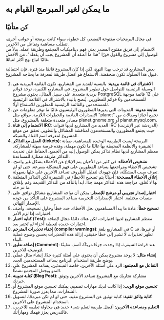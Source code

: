 # ما يمكن لغير المبرمج القيام به

## كن متأنيًا
في مجال البرمجيات مفتوحة المصدر، كل خطوة، سواء كانت برمجة أو جوانب أخرى، تتطلب مساهمة وتفاعل من الآخرين.  
الانضمام إلى فريق مفتوح المصدر يعني فهم ديناميكيات المجتمع وطريقة عمله. بدلاً من الوصول إلى مشروع والقول فورًا "هذا ما أعتقد أن المشروع يجب أن يفعله"، من الأفضل غالبًا اتباع نهج أكثر انتباهًا.

بعض المشاريع قد ترحب بهذا النهج، لكن إذا كان المشروع قائمًا منذ فترة، فإن احتمالية قبول هذا السلوك تكون منخفضة. الاستماع هو أفضل طريقة لمعرفة ما يحتاجه المشروع.

1. **الاشتراك في قائمة بريدية**: بالنسبة للعديد من المشاريع، تكون القائمة البريدية هي الوسيلة الرئيسية للتواصل حول تطوير المشروع. في المشاريع الكبيرة، توجد قوائم بريدية متعددة. على سبيل المثال، يحتوي مشروع PostgreSQL على 12 قائمة موجهة للمستخدمين و6 قوائم للمطورين. يُنصح بالبدء بالاشتراك في القائمة الرئيسية للمستخدمين والقائمة الرئيسية للمطورين للاستماع أولًا.
2. **متابعة مدونة**: المدونات التي يديرها المطورون الرئيسيون غالبًا ما توفر معلومات عن الإصدارات القادمة والخطوات اللازمة. مواقع مثل "planet" تجمع أخبارًا ومقالات من مصادر متعددة متعلقة بالمشروع، مثل planet.gnome.org أو planet.mysql.com.
3. **الانضمام إلى قناة IRC**: العديد من المشاريع لديها قنوات IRC (الدردشة عبر الإنترنت) حيث يجتمع المطورون والمستخدمون لمناقشة المشاكل والتطوير. تحقق من موقع المشروع لمعرفة اسم القناة والشبكة.
4. **العمل مع التذاكر (tickets)**: البرمجة ليست الطريقة الوحيدة للمساهمة. صيانة الشيفرة والأنظمة المحيطة بها غالبًا ما تكون مهملة، وهذه فرصة سهلة للمشاركة. معظم المشاريع لديها نظام تذاكر يمكن الوصول إليه من الجميع. الحفاظ على تحديث التذاكر طريقة ممتازة للمساعدة.
5. **تشخيص الأخطاء**: في كثير من الأحيان يتم الإبلاغ عن الأخطاء بشكل غير واضح. تشخيص الأخطاء ومراجعتها يساعد المطورين على فهم المشكلة بسرعة. حتى لو لم تعرف سبب المشكلة، فإن جهودك لتقليل الظروف تساعد الآخرين على حلها بسهولة.
6. **إغلاق الأخطاء المصححة**: أحيانًا يتم تصحيح الأخطاء في الشيفرة لكن التذاكر المتعلقة بها لا تُغلق. مراجعة هذه التذاكر مهمة جدًا. ابدأ بالتأكد من التذاكر القديمة وقم بإغلاق ما تم حله.
7. **اختبار إصدار تجريبي أو مرشح للإصدار**: يمكن أن تواجه المشاريع مشاكل توافق على منصات مختلفة. اختبار الإصدارات التجريبية يساعد المشروع على التأكد من جودة الإصدار النهائي.
8. **تصحيح خطأ**: عادة ما يبدأ المساهمون بحل الأخطاء. حدد خطأً وحاول تصحيحه، وأضف اختبارات إذا لزم الأمر.
9. **كتابة اختبار (Test)**: معظم المشاريع لديها اختبارات، لكن هناك دائمًا مجال لإضافة اختبارات جديدة لتغطية أجزاء لم تُختبر بعد.
10. **إخفاء تحذيرات المترجم (compiler warnings)**: في المشاريع بلغة C أو غيرها، قد تظهر تحذيرات لا تشير إلى خطأ حقيقي. إزالة هذه التحذيرات يحسن وضوح عملية البناء.
11. **إضافة تعليق (Comment)**: عند قراءة الشيفرة، إذا وجدت جزءًا مربكًا، أضف تعليقًا لتوضيحه للآخرين.
12. **إنشاء مثال**: لا يوجد مشروع يمكن أن يحتوي على أمثلة كثيرة جدًا. إنشاء مثال عملي يوضح طريقة استخدام البرنامج يساعد المستخدمين الجدد.
13. **التفاعل مع المجتمع**: الرد على أسئلة الآخرين، خاصة المبتدئين، يساعد المشروع على النمو ويجعل المجتمع نشطًا.
14. **كتابة تدوينة (Blog Post)**: مشاركة تجاربك مع المشروع تساعد الآخرين وتوثق خبرتك.
15. **تحسين موقع الويب**: إذا كانت لديك مهارات تصميم، يمكنك تحسين موقع المشروع أو الشعارات، مما يعزز صورة المشروع.
16. **كتابة وثائق تقنية**: كتابة توثيق عن المشروع مفيد، حتى لو لم تكن مبرمجًا، لتسهيل استخدام المشروع على الآخرين.
17. **التعليم ومساعدة الآخرين**: أفضل طريقة لتعلم شيء جديد هي محاولة تعليمه للآخرين، فالتدريس يعزز فهمك ومهاراتك.
